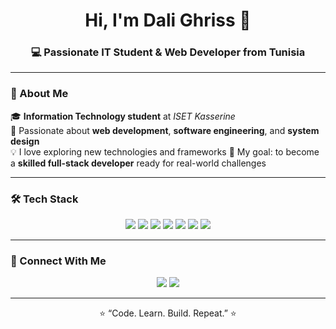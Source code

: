 <!-- 👋 Hi there — welcome to my profile! -->

<h1 align="center">Hi, I'm Dali Ghriss 👋</h1>
<h3 align="center">💻 Passionate IT Student & Web Developer from Tunisia</h3>

---

### 🧠 About Me  
🎓 **Information Technology student** at *ISET Kasserine*  
🚀 Passionate about **web development**, **software engineering**, and **system design**  
💡 I love exploring new technologies and frameworks
🎯 My goal: to become a **skilled full-stack developer** ready for real-world challenges  

---

### 🛠️ Tech Stack  
<p align="center">
  <img src="https://img.shields.io/badge/Frontend-Angular-red?style=for-the-badge&logo=angular" />
  <img src="https://img.shields.io/badge/Backend-Node.js-green?style=for-the-badge&logo=node.js" />
  <img src="https://img.shields.io/badge/Framework-Express.js-black?style=for-the-badge&logo=express" />
  <img src="https://img.shields.io/badge/Database-MongoDB-brightgreen?style=for-the-badge&logo=mongodb" />
  <img src="https://img.shields.io/badge/Database-MySQL-blue?style=for-the-badge&logo=mysql" />
  <img src="https://img.shields.io/badge/Desktop-.NET-blueviolet?style=for-the-badge&logo=dotnet" />
  <img src="https://img.shields.io/badge/Tools-VSCode%20%7C%20Postman%20%7C%20XAMPP-lightgrey?style=for-the-badge" />
</p>

---


### 🤝 Connect With Me  
<p align="center">
  <a href="mailto:dalighriss1812"><img src="https://img.shields.io/badge/Email-D14836?style=for-the-badge&logo=gmail&logoColor=white"/></a>
  <a href="https://www.linkedin.com/in/mohamed-ali-ghriss-23532b284/"><img src="https://img.shields.io/badge/LinkedIn-0077B5?style=for-the-badge&logo=linkedin&logoColor=white"/></a>
</p>

---

<p align="center">⭐ “Code. Learn. Build. Repeat.” ⭐</p>

